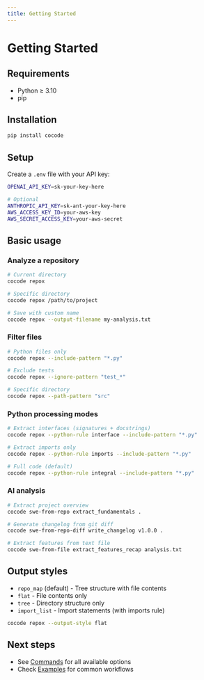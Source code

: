 ```yaml
---
title: Getting Started
---
```


# Getting Started

## Requirements

- Python ≥ 3.10
- pip

## Installation

```bash
pip install cocode
```

## Setup

Create a `.env` file with your API key:

```bash
OPENAI_API_KEY=sk-your-key-here

# Optional
ANTHROPIC_API_KEY=sk-ant-your-key-here
AWS_ACCESS_KEY_ID=your-aws-key
AWS_SECRET_ACCESS_KEY=your-aws-secret
```

## Basic usage

### Analyze a repository

```bash
# Current directory
cocode repox

# Specific directory
cocode repox /path/to/project

# Save with custom name
cocode repox --output-filename my-analysis.txt
```

### Filter files

```bash
# Python files only
cocode repox --include-pattern "*.py"

# Exclude tests
cocode repox --ignore-pattern "test_*"

# Specific directory
cocode repox --path-pattern "src"
```

### Python processing modes

```bash
# Extract interfaces (signatures + docstrings)
cocode repox --python-rule interface --include-pattern "*.py"

# Extract imports only
cocode repox --python-rule imports --include-pattern "*.py"

# Full code (default)
cocode repox --python-rule integral --include-pattern "*.py"
```

### AI analysis

```bash
# Extract project overview
cocode swe-from-repo extract_fundamentals .

# Generate changelog from git diff
cocode swe-from-repo-diff write_changelog v1.0.0 .

# Extract features from text file
cocode swe-from-file extract_features_recap analysis.txt
```

## Output styles

- `repo_map` (default) - Tree structure with file contents
- `flat` - File contents only
- `tree` - Directory structure only
- `import_list` - Import statements (with imports rule)

```bash
cocode repox --output-style flat
```

## Next steps

- See [Commands](commands.md) for all available options
- Check [Examples](examples.md) for common workflows 